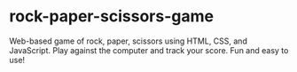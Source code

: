 # rock-paper-scissors-game
Web-based game of rock, paper, scissors using HTML, CSS, and JavaScript. Play against the computer and track your score. Fun and easy to use!
